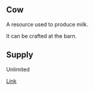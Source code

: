 ## Cow

A resource used to produce milk.

It can be crafted at the barn.

## Supply

Unlimited

[Link](https://docs.sunflower-land.com/crafting-guide)
